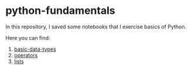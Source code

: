 # python-fundamentals
In this repository, I saved some notebooks that I exercise basics of Python.

Here you can find:
1. [basic-data-types](https://github.com/rogeriojunio/python-fundamentals/blob/main/data-types/basic-data-types.ipynb)
2. [operators](https://github.com/rogeriojunio/python-fundamentals/blob/main/operators/operators.ipynb)
3. [lists](https://github.com/rogeriojunio/python-fundamentals/blob/main/lists/lists.ipynb)
